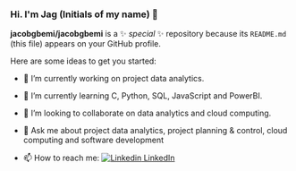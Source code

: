 ### Hi. I'm Jag (Initials of my name) 👋

**jacobgbemi/jacobgbemi** is a ✨ _special_ ✨ repository because its `README.md` (this file) appears on your GitHub profile.

Here are some ideas to get you started:

- 🔭 I’m currently working on project data analytics.
- 🌱 I’m currently learning C, Python, SQL, JavaScript and PowerBI.
- 👯 I’m looking to collaborate on data analytics and cloud computing.

- 💬 Ask me about project data analytics, project planning & control, cloud computing and software development
- 📫 How to reach me: [![Linkedin](https://i.stack.imgur.com/gVE0j.png) LinkedIn](https://www.linkedin.com/in/gbemi-jacob-adebayo)

